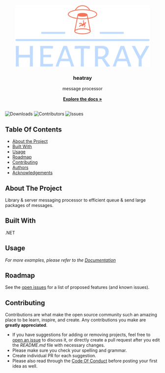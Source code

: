 <br/>
<p align="center">
  <a href="https://github.com/lukevkc/heatray">
    <img src="heatray-logo-no-background.png" alt="Logo" height="200">
  </a>

  <h3 align="center">heatray</h3>

  <p align="center">
    message processor
    <br/>
    <br/>
    <a href="https://github.com/lukevkc/heatray"><strong>Explore the docs »</strong></a>
    <br/>
    <br/>
  </p>
</p>

![Downloads](https://img.shields.io/github/downloads/lukevkc/heatray/total) ![Contributors](https://img.shields.io/github/contributors/lukevkc/heatray?color=dark-green) ![Issues](https://img.shields.io/github/issues/lukevkc/heatray) 

## Table Of Contents

* [About the Project](#about-the-project)
* [Built With](#built-with)
* [Usage](#usage)
* [Roadmap](#roadmap)
* [Contributing](#contributing)
* [Authors](#authors)
* [Acknowledgements](#acknowledgements)

## About The Project

Library & server messaging processor to efficient queue & send large packages of messages.

## Built With

.NET

## Usage


_For more examples, please refer to the [Documentation](https://example.com)_

## Roadmap

See the [open issues](https://github.com/lukevkc/heatray/issues) for a list of proposed features (and known issues).

## Contributing

Contributions are what make the open source community such an amazing place to be learn, inspire, and create. Any contributions you make are **greatly appreciated**.
* If you have suggestions for adding or removing projects, feel free to [open an issue](https://github.com/lukevkc/heatray/issues/new) to discuss it, or directly create a pull request after you edit the *README.md* file with necessary changes.
* Please make sure you check your spelling and grammar.
* Create individual PR for each suggestion.
* Please also read through the [Code Of Conduct](https://github.com/lukevkc/heatray/blob/main/CODE_OF_CONDUCT.md) before posting your first idea as well.
